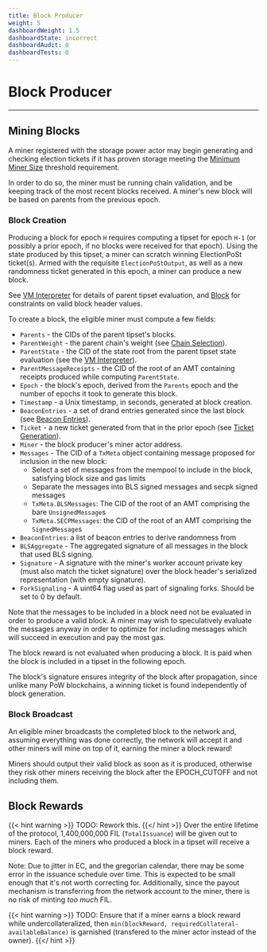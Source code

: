 ```yaml
---
title: Block Producer
weight: 5
dashboardWeight: 1.5
dashboardState: incorrect
dashboardAudit: 0
dashboardTests: 0
---
```


# Block Producer
---

## Mining Blocks

A miner registered with the storage power actor may begin generating and checking election tickets if it has proven storage meeting the [Minimum Miner Size](storage_power_consensus#minimum-miner-size) threshold requirement. 

In order to do so, the miner must be running chain validation, and be keeping track of the most recent blocks received. A miner's new block will be based on parents from the previous epoch.

### Block Creation

Producing a block for epoch `H` requires computing a tipset for epoch `H-1` (or possibly a prior epoch,
if no blocks were received for that epoch). Using the state produced by this tipset, a miner can
scratch winning ElectionPoSt ticket(s). 
Armed with the requisite `ElectionPoStOutput`, as well as a new randomness ticket generated in this epoch, a miner can produce a new block.

See [VM Interpreter](interpreter) for details of parent tipset evaluation, and [Block](block) for constraints 
on valid block header values. 

To create a block, the eligible miner must compute a few fields:

- `Parents` - the CIDs of the parent tipset's blocks.
- `ParentWeight` - the parent chain's weight (see [Chain Selection](expected_consensus#chain-selection)).
- `ParentState` - the CID of the state root from the parent tipset state evaluation (see the [VM Interpreter](interpreter)).
- `ParentMessageReceipts` - the CID of the root of an AMT containing receipts produced while computing `ParentState`.
- `Epoch` - the block's epoch, derived from the `Parents` epoch and the number of epochs it took to generate this block.
- `Timestamp` - a Unix timestamp, in seconds, generated at block creation.
- `BeaconEntries` - a set of drand entries generated since the last block (see [Beacon Entries](storage_power_consensus#beacon_entries)).
- `Ticket` - a new ticket generated from that in the prior epoch (see [Ticket Generation](storage_power_consensus#randomness-ticket-generation)).
- `Miner` - the block producer's miner actor address.
- `Messages` - The CID of a `TxMeta` object containing message proposed for inclusion in the new block:
  - Select a set of messages from the mempool to include in the block, satisfying block size and gas limits
  - Separate the messages into BLS signed messages and secpk signed messages
  - `TxMeta.BLSMessages`: The CID of the root of an AMT comprising the bare `UnsignedMessage`s
  - `TxMeta.SECPMessages`: the CID of the root of an AMT comprising the `SignedMessage`s
- `BeaconEntries`: a list of beacon entries to derive randomness from
- `BLSAggregate` - The aggregated signature of all messages in the block that used BLS signing.
- `Signature` - A signature with the miner's worker account private key (must also match the ticket signature) over the block header's serialized representation (with empty signature).
- `ForkSignaling` - A uint64 flag used as part of signaling forks. Should be set to 0 by default.

Note that the messages to be included in a block need not be evaluated in order to produce a valid block.
A miner may wish to speculatively evaluate the messages anyway in order to optimize for including
messages which will succeed in execution and pay the most gas.

The block reward is not evaluated when producing a block. It is paid when the block is included in a tipset in the following epoch.

The block's signature ensures integrity of the block after propagation, since unlike many PoW blockchains, 
a winning ticket is found independently of block generation.

### Block Broadcast

An eligible miner broadcasts the completed block to the network and, assuming everything was done correctly, 
the network will accept it and other miners will mine on top of it, earning the miner a block reward!

Miners should output their valid block as soon as it is produced, otherwise they risk other miners receiving the block after the EPOCH_CUTOFF and not including them.

## Block Rewards

{{< hint warning >}}
TODO: Rework this.
{{</ hint >}}
Over the entire lifetime of the protocol, 1,400,000,000 FIL (`TotalIssuance`) will be given out to miners. Each of the miners who produced a block in a tipset will receive a block reward. 

Note: Due to jitter in EC, and the gregorian calendar, there may be some error in the issuance schedule over time. This is expected to be small enough that it's not worth correcting for. Additionally, since the payout mechanism is transferring from the network account to the miner, there is no risk of minting *too much* FIL.

{{< hint warning >}}
TODO: Ensure that if a miner earns a block reward while undercollateralized, then `min(blockReward, requiredCollateral-availableBalance)` is garnished (transfered to the miner actor instead of the owner).
{{</ hint >}}
